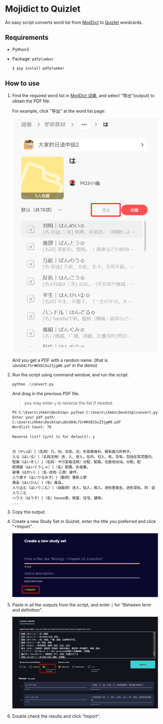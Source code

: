 # Mojidict to Quizlet

An easy script converts word list from [MojiDict](https://www.mojidict.com/) to [Quizlet](https://quizlet.com/) wordcards.

## Requirements
- Python3
- Package: `pdfplumber`

    ```bash
    $ pip install pdfplumber
    ```

## How to use
1. Find the required word list in [MojiDict 词单](https://www.mojidict.com/share-center), and select "导出"(output) to obtain the PDF file.

    For example, click "导出" at the word list page: 
    
    ![Output from MojiDict](./images/img1.png)

    And you get a PDF with a random name. (that is `uQvGO4LfSr#KX815uZ3jg#0.pdf` in the demo)

2. Run the script using command window, and run the script.

    ```bash
    python .\convert.py
    ```

    And drag in the previous PDF file.

    > you may enter `y` to reverse the list if needed.

    ```
    PS C:\Users\ihkkn\Desktop> python C:\Users\ihkkn\Desktop\convert.py
    Enter your pdf path: C:\Users\ihkkn\Desktop\uQvGO4LfSr#KX815uZ3jg#0.pdf
    Wordlist Count: 76

    Reverse list? (y/n) (n for default): y


    刃（やいば）|（名詞）刀，剑。刃具。刃。形容极锋利、极有威力的样子。
    入る（はいる）|（五段活用）进，入，进入。在内，归入，有，含有。包括在其范围内。
    配属（はいぞく）|（名詞・サ行変格活用）分配，配属。也是他动词。分配，配
    配偶者（はいぐうしゃ）|（名）配偶，夫或妻。
    破壊（はかい）|（名·自他·三类）破坏。
    入り直す（はいりなおす）|（動詞）重新上學
    廃品（はいひん）|（名）废品。
    入り込む（はいりこむ）|（自動詞）进入，钻入，爬入。进到里面去，进到深处。同：這入りこむ
    ハウス（はうす）|（名）house家，房屋，住宅，建物。
    ...
    ```

3. Copy the output.

4. Create a new Study Set in Quizlet, enter the title you preferred and click "+Import".

    ![New Study Set in Quizlet](./images/img2.png)

5. Paste in all the outputs from the script, and enter `|` for "Between term and definition".

    ![Import to Quizlet](./images/img3.png)

6. Double check the results and click "Import".